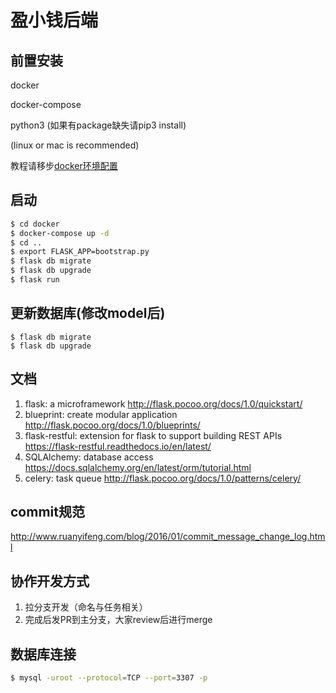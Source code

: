 # 盈小钱后端

## 前置安装 

docker

docker-compose

python3 (如果有package缺失请pip3 install)

(linux or mac is recommended)

教程请移步[docker环境配置](backend/docs/docker.md)

## 启动
```bash
$ cd docker
$ docker-compose up -d
$ cd ..
$ export FLASK_APP=bootstrap.py
$ flask db migrate
$ flask db upgrade
$ flask run
```

## 更新数据库(修改model后)
```
$ flask db migrate
$ flask db upgrade
```

## 文档

1. flask: a microframework http://flask.pocoo.org/docs/1.0/quickstart/
2. blueprint: create modular application http://flask.pocoo.org/docs/1.0/blueprints/
3. flask-restful: extension for flask to support building REST APIs https://flask-restful.readthedocs.io/en/latest/
4. SQLAlchemy: database access https://docs.sqlalchemy.org/en/latest/orm/tutorial.html
5. celery: task queue http://flask.pocoo.org/docs/1.0/patterns/celery/

## commit规范

http://www.ruanyifeng.com/blog/2016/01/commit_message_change_log.html

## 协作开发方式

1. 拉分支开发（命名与任务相关）
2. 完成后发PR到主分支，大家review后进行merge

## 数据库连接
```bash
$ mysql -uroot --protocol=TCP --port=3307 -p
```